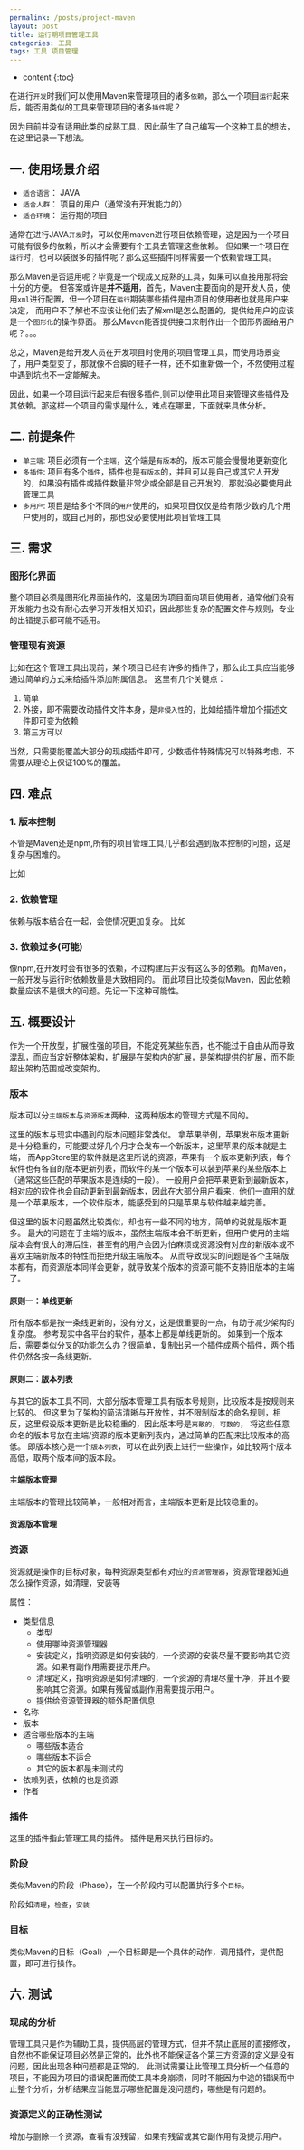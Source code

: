 ```yaml
---
permalink: /posts/project-maven
layout: post
title: 运行期项目管理工具 
categories: 工具
tags: 工具 项目管理 
---
```


* content
{:toc}

在进行`开发`时我们可以使用Maven来管理项目的诸多`依赖`，那么一个项目`运行`起来后，能否用类似的工具来管理项目的诸多`插件`呢？

因为目前并没有适用此类的成熟工具，因此萌生了自己编写一个这种工具的想法，在这里记录一下想法。




## 一. 使用场景介绍
* `适合语言`： JAVA
* `适合人群`： 项目的用户（通常没有开发能力的）
* `适合环境`： 运行期的项目

通常在进行JAVA`开发`时，可以使用maven进行项目依赖管理，这是因为一个项目可能有很多的依赖，所以才会需要有个工具去管理这些依赖。
但如果一个项目在`运行`时，也可以装很多的插件呢？那么这些插件同样需要一个依赖管理工具。

那么Maven是否适用呢？毕竟是一个现成又成熟的工具，如果可以直接用那将会十分的方便。
但答案或许是**并不适用**，首先，Maven主要面向的是开发人员，使用`xml`进行配置，但一个项目在`运行`期装哪些插件是由项目的使用者也就是用户来决定，
而用户不了解也不应该让他们去了解xml是怎么配置的，提供给用户的应该是一个`图形化`的操作界面。
那么Maven能否提供接口来制作出一个图形界面给用户呢？。。。

总之，Maven是给开发人员在开发项目时使用的项目管理工具，而使用场景变了，用户类型变了，那就像不合脚的鞋子一样，还不如重新做一个，不然使用过程中遇到坑也不一定能解决。

因此，如果一个项目运行起来后有很多插件,则可以使用此项目来管理这些插件及其依赖。那这样一个项目的需求是什么，难点在哪里，下面就来具体分析。

## 二. 前提条件
* `单主端`: 项目必须有一个`主端`，这个端是`有版本`的，版本可能会慢慢地更新变化
* `多插件`: 项目有多个`插件`，插件也是`有版本`的，并且可以是自己或其它人开发的，如果没有插件或插件数量非常少或全部是自己开发的，那就没必要使用此管理工具
* `多用户`: 项目是给多个不同的`用户`使用的，如果项目仅仅是给有限少数的几个用户使用的，或自己用的，那也没必要使用此项目管理工具

## 三. 需求

### 图形化界面
整个项目必须是图形化界面操作的，这是因为项目面向项目使用者，通常他们没有开发能力也没有耐心去学习开发相关知识，因此那些复杂的配置文件与规则，专业的出错提示都可能不适用。

### 管理现有资源
比如在这个管理工具出现前，某个项目已经有许多的插件了，那么此工具应当能够通过简单的方式来给插件添加附属信息。
这里有几个关键点：

1. 简单
2. 外接，即不需要改动插件文件本身，是`非侵入性`的，比如给插件增加个描述文件即可变为依赖
3. 第三方可以 

当然，只需要能覆盖大部分的现成插件即可，少数插件特殊情况可以特殊考虑，不需要从理论上保证100%的覆盖。

## 四. 难点

### 1. 版本控制
不管是Maven还是npm,所有的项目管理工具几乎都会遇到版本控制的问题，这是复杂与困难的。

比如

### 2. 依赖管理
依赖与版本结合在一起，会使情况更加复杂。
比如

### 3. 依赖过多(可能)
像npm,在开发时会有很多的依赖，不过构建后并没有这么多的依赖。而Maven，一般开发与运行时依赖数量是大致相同的。
而此项目比较类似Maven，因此依赖数量应该不是很大的问题。先记一下这种可能性。

## 五. 概要设计
作为一个开放型，扩展性强的项目，不能定死某些东西，也不能过于自由从而导致混乱，而应当定好整体架构，扩展是在架构内的扩展，是架构提供的扩展，而不能超出架构范围或改变架构。

### 版本
版本可以分`主端版本`与`资源版本`两种，这两种版本的管理方式是不同的。

这里的版本与现实中遇到的版本问题非常类似。
拿苹果举例，苹果发布版本更新是十分稳重的，可能要过好几个月才会发布一个新版本，这里苹果的版本就是主端，
而AppStore里的软件就是这里所说的资源，苹果有一个版本更新列表，每个软件也有各自的版本更新列表，而软件的某一个版本可以装到苹果的某些版本上（通常这些匹配的苹果版本是连续的一段）。
一般用户会把苹果更新到最新版本，相对应的软件也会自动更新到最新版本，因此在大部分用户看来，他们一直用的就是一个苹果版本，一个软件版本，能感受到的只是苹果与软件越来越完善。

但这里的版本问题虽然比较类似，却也有一些不同的地方，简单的说就是版本更多。
最大的问题在于主端的版本，虽然主端版本会不断更新，但用户使用的主端版本会有很大的滞后性，甚至有的用户会因为怕麻烦或资源没有对应的新版本或不喜欢主端新版本的特性而拒绝升级主端版本。
从而导致现实的问题是各个主端版本都有，而资源版本同样会更新，就导致某个版本的资源可能不支持旧版本的主端了。

#### 原则一：单线更新
所有版本都是按一条线更新的，没有分叉，这是很重要的一点，有助于减少架构的复杂度。
参考现实中各平台的软件，基本上都是单线更新的。
如果到一个版本后，需要类似分叉的功能怎么办？很简单，复制出另一个插件成两个插件，两个插件仍然各按一条线更新。

#### 原则二：版本列表
与其它的版本工具不同，大部分版本管理工具有版本号规则，比较版本是按规则来比较的。
但这里为了架构的简洁清晰与开放性，并不限制版本的命名规则，相反，这里假设版本更新是比较稳重的，因此版本号是`离散的`，`可数的`，
将这些任意命名的版本号放在主端/资源的版本更新列表内，通过简单的匹配来比较版本的高低。
即版本核心是一个`版本列表`，可以在此列表上进行一些操作，如比较两个版本高低，取两个版本间的版本段。

#### 主端版本管理
主端版本的管理比较简单，一般相对而言，主端版本更新是比较稳重的。

#### 资源版本管理


### 资源
资源就是操作的目标对象，每种资源类型都有对应的`资源管理器`，资源管理器知道怎么操作资源，如清理，安装等

属性：

* 类型信息
  * 类型
  * 使用哪种资源管理器
  * 安装定义，指明资源是如何安装的，一个资源的安装尽量不要影响其它资源。如果有副作用需要提示用户。
  * 清理定义，指明资源是如何清理的，一个资源的清理尽量干净，并且不要影响其它资源。如果有残留或副作用需要提示用户。
  * 提供给资源管理器的额外配置信息
* 名称
* 版本
* 适合哪些版本的主端
  * 哪些版本适合
  * 哪些版本不适合
  * 其它的版本都是未测试的
* 依赖列表，依赖的也是资源
* 作者

### 插件
这里的插件指此管理工具的插件。
插件是用来执行目标的。

### 阶段
类似Maven的阶段（Phase），在一个阶段内可以配置执行多个`目标`。

阶段如`清理`，`检查`，`安装`

### 目标
类似Maven的目标（Goal）,一个目标即是一个具体的动作，调用插件，提供配置，即可进行操作。

## 六. 测试

### 现成的分析
管理工具只是作为辅助工具，提供高层的管理方式，但并不禁止底层的直接修改，自然也不能保证项目必然是正常的，此外也不能保证各个第三方资源的定义是没有问题，因此出现各种问题都是正常的。
此测试需要让此管理工具分析一个任意的项目，不能因为项目的错误配置而使工具本身崩溃，同时不能因为中途的错误而中止整个分析，分析结果应当能显示哪些配置是没问题的，哪些是有问题的。

### 资源定义的正确性测试
增加与删除一个资源，查看有没残留，如果有残留或其它副作用有没提示用户。

